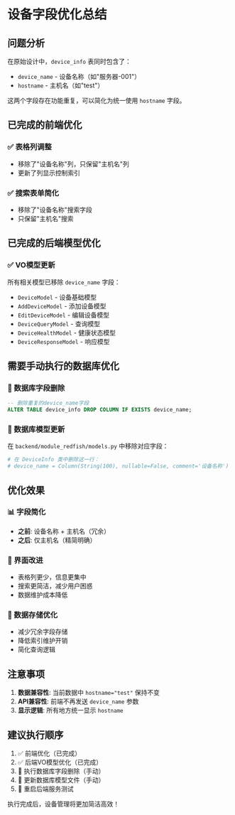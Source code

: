 # 设备字段优化总结

## 问题分析
在原始设计中，`device_info` 表同时包含了：
- `device_name` - 设备名称（如"服务器-001"）  
- `hostname` - 主机名（如"test"）

这两个字段存在功能重复，可以简化为统一使用 `hostname` 字段。

## 已完成的前端优化

### ✅ 表格列调整
- 移除了"设备名称"列，只保留"主机名"列
- 更新了列显示控制索引

### ✅ 搜索表单简化
- 移除了"设备名称"搜索字段
- 只保留"主机名"搜索

## 已完成的后端模型优化

### ✅ VO模型更新
所有相关模型已移除 `device_name` 字段：
- `DeviceModel` - 设备基础模型
- `AddDeviceModel` - 添加设备模型  
- `EditDeviceModel` - 编辑设备模型
- `DeviceQueryModel` - 查询模型
- `DeviceHealthModel` - 健康状态模型
- `DeviceResponseModel` - 响应模型

## 需要手动执行的数据库优化

### 🔧 数据库字段删除
```sql
-- 删除重复的device_name字段
ALTER TABLE device_info DROP COLUMN IF EXISTS device_name;
```

### 🔧 数据库模型更新
在 `backend/module_redfish/models.py` 中移除对应字段：
```python
# 在 DeviceInfo 类中删除这一行：
# device_name = Column(String(100), nullable=False, comment='设备名称')
```

## 优化效果

### 📊 字段简化
- **之前**: 设备名称 + 主机名（冗余）
- **之后**: 仅主机名（精简明确）

### 🎯 界面改进
- 表格列更少，信息更集中
- 搜索更简洁，减少用户困惑
- 数据维护成本降低

### 💾 数据存储优化
- 减少冗余字段存储
- 降低索引维护开销
- 简化查询逻辑

## 注意事项

1. **数据兼容性**: 当前数据中 `hostname="test"` 保持不变
2. **API兼容性**: 前端不再发送 `device_name` 参数
3. **显示逻辑**: 所有地方统一显示 `hostname`

## 建议执行顺序

1. ✅ 前端优化（已完成）
2. ✅ 后端VO模型优化（已完成）  
3. 🔧 执行数据库字段删除（手动）
4. 🔧 更新数据库模型文件（手动）
5. 🔄 重启后端服务测试

执行完成后，设备管理将更加简洁高效！ 